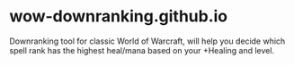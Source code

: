 # wow-downranking.github.io
Downranking tool for classic World of Warcraft, will help you decide which spell rank has the highest heal/mana based on your +Healing and level.
